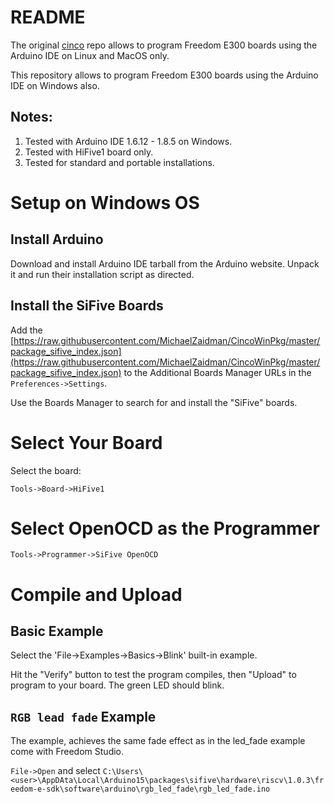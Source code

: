 # README #

The original [cinco](https://github.com/sifive/cinco) repo allows to program Freedom E300 boards using the Arduino IDE on Linux and MacOS only.

This repository allows to program Freedom E300 boards using the Arduino IDE on Windows also.

## Notes: ##
1. Tested with Arduino IDE 1.6.12 - 1.8.5 on Windows.
2. Tested with HiFive1 board only.
3. Tested for standard and portable installations.

# Setup on Windows OS #

## Install Arduino ##

Download and install Arduino IDE tarball from the Arduino website. Unpack it and run their installation script as directed.

## Install the SiFive Boards ##

Add the [https://raw.githubusercontent.com/MichaelZaidman/CincoWinPkg/master/package_sifive_index.json](https://raw.githubusercontent.com/MichaelZaidman/CincoWinPkg/master/package_sifive_index.json)
to the Additional Boards Manager URLs in the `Preferences->Settings`.

Use the Boards Manager to search for and install the "SiFive" boards.

# Select Your Board #

Select the board:
```
Tools->Board->HiFive1
```

# Select OpenOCD as the Programmer #
```
Tools->Programmer->SiFive OpenOCD
```

# Compile and Upload #

## Basic Example ##

Select the 'File->Examples->Basics->Blink' built-in example.

Hit the "Verify" button to test the program compiles,
then "Upload" to program to your board. The green LED should blink.

## `RGB lead fade` Example ##

The example, achieves the same fade effect as in the led_fade example come with Freedom Studio.

`File->Open` and select `C:\Users\<user>\AppDAta\Local\Arduino15\packages\sifive\hardware\riscv\1.0.3\freedom-e-sdk\software\arduino\rgb_led_fade\rgb_led_fade.ino`
